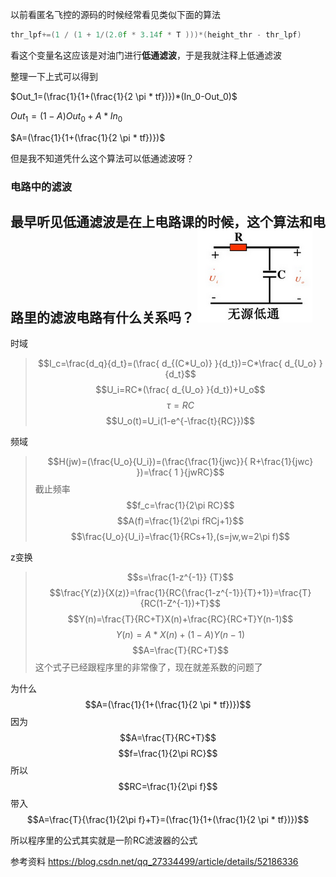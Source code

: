 
以前看匿名飞控的源码的时候经常看见类似下面的算法
```C
thr_lpf+=(1 / (1 + 1/(2.0f * 3.14f * T )))*(height_thr - thr_lpf)
```
看这个变量名这应该是对油门进行**低通滤波**，于是我就注释上低通滤波

整理一下上式可以得到

 $Out_1=(\frac{1}{1+(\frac{1}{2 \pi * tf})})*(In_0-Out_0)$
 
 $Out_1=(1-A)Out_0+A*In_0$
 
 $A=(\frac{1}{1+(\frac{1}{2 \pi * tf})})$
 

但是我不知道凭什么这个算法可以低通滤波呀？

### 电路中的滤波

最早听见低通滤波是在上电路课的时候，这个算法和电路里的滤波电路有什么关系吗？
![无源低通](https://raw.githubusercontent.com/ZingHD/Markdown_picture/master/FK_LPF/%E6%97%A0%E6%BA%90%E4%BD%8E%E9%80%9A.png)
------

时域

>$$I_c=\frac{d_q}{d_t}=(\frac{ d_{(C*U_o)} }{d_t})=C*\frac{ d_{U_o} }{d_t}$$
$$U_i=RC*(\frac{ d_{U_o} }{d_t})+U_o$$
$$\tau=RC$$
$$U_o(t)=U_i(1-e^{-\frac{t}{RC}})$$


频域
>$$H(jw)=(\frac{U_o}{U_i})=(\frac{\frac{1}{jwc}}{ R+\frac{1}{jwc} })=\frac{ 1 }{jwRC}$$
截止频率 
$$f_c=\frac{1}{2\pi RC}$$
$$A(f)=\frac{1}{2\pi fRCj+1}$$
$$\frac{U_o}{U_i}=\frac{1}{RCs+1},(s=jw,w=2\pi f)$$

z变换
>$$s=\frac{1-z^{-1}} {T}$$
$$\frac{Y(z)}{X(z)}=\frac{1}{RC{\frac{1-z^{-1}}{T}+1}}=\frac{T} {RC(1-Z^{-1})+T}$$
$$Y(n)=\frac{T}{RC+T}X(n)+\frac{RC}{RC+T}Y(n-1)$$
$$Y(n)=A*X(n)+(1-A)Y(n-1)$$
$$A=\frac{T}{RC+T}$$
这个式子已经跟程序里的非常像了，现在就差系数的问题了

为什么
 $$A=(\frac{1}{1+(\frac{1}{2 \pi * tf})})$$
因为
$$A=\frac{T}{RC+T}$$
$$f=\frac{1}{2\pi RC}$$
所以
$$RC=\frac{1}{2\pi f}$$
带入
$$A=\frac{T}{\frac{1}{2\pi f}+T}=(\frac{1}{1+(\frac{1}{2 \pi * tf})})$$

所以程序里的公式其实就是一阶RC滤波器的公式

参考资料
https://blog.csdn.net/qq_27334499/article/details/52186336


